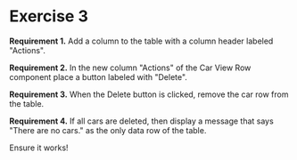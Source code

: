 # Exercise 3

**Requirement 1.** Add a column to the table with a column header labeled "Actions".

**Requirement 2.** In the new column "Actions" of the Car View Row component place a button labeled with "Delete".

**Requirement 3.** When the Delete button is clicked, remove the car row from the table.

**Requirement 4.** If all cars are deleted, then display a message that says "There are no cars." as the only data row of the table.

Ensure it works!